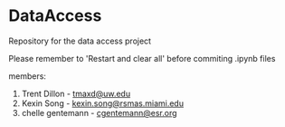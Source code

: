 # DataAccess
Repository for the data access project

Please remember to 'Restart and clear all' before commiting .ipynb files

members:
1. Trent Dillon - tmaxd@uw.edu
1. Kexin Song   - kexin.song@rsmas.miami.edu
1. chelle gentemann - cgentemann@esr.org
